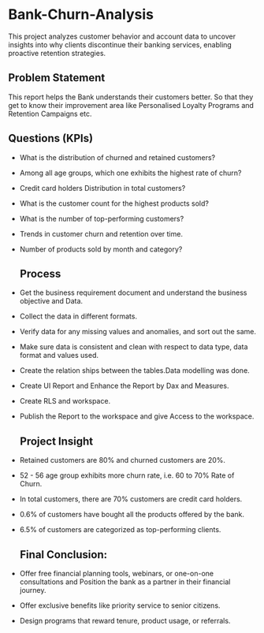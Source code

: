 # Bank-Churn-Analysis
This project analyzes customer behavior and account data to uncover insights into why clients discontinue their banking services, enabling proactive retention strategies.

## Problem Statement

This report helps the Bank understands their customers better. So that they get to know their improvement area  like Personalised Loyalty Programs and Retention Campaigns  etc.
## Questions (KPIs)
- What is the distribution of churned and retained customers?
- Among all age groups, which one exhibits the highest rate of churn?
- Credit card holders Distribution in total customers?
- What is the customer count for the highest products sold?
- What is the number of top-performing customers?
- Trends in customer churn and retention over time.
- Number of products sold by month and category?
  ## Process
- Get the business requirement document and understand the business objective and Data.
- Collect the data in different formats.
- Verify data for any missing values and anomalies, and sort out the same.
- Make sure data is consistent and clean with respect to data type, data format and values used.
- Create the relation ships between the tables.Data modelling was done.
- Create UI Report and Enhance the Report by Dax and Measures.
- Create RLS and workspace.
- Publish the Report to the workspace and give Access to the workspace.
  ## Project Insight
- Retained customers are 80% and churned customers are 20%.
- 52 - 56 age group exhibits more churn rate, i.e. 60 to 70% Rate of Churn.
- In total customers, there are 70% customers are credit card holders.
- 0.6% of customers have bought all the products offered by the bank.
- 6.5% of customers are categorized as top-performing clients.
  
  ## Final Conclusion:
- Offer free financial planning tools, webinars, or one-on-one consultations and Position the bank as a partner in their financial journey.
- Offer exclusive benefits like priority service to senior citizens.
- Design programs that reward tenure, product usage, or referrals.








